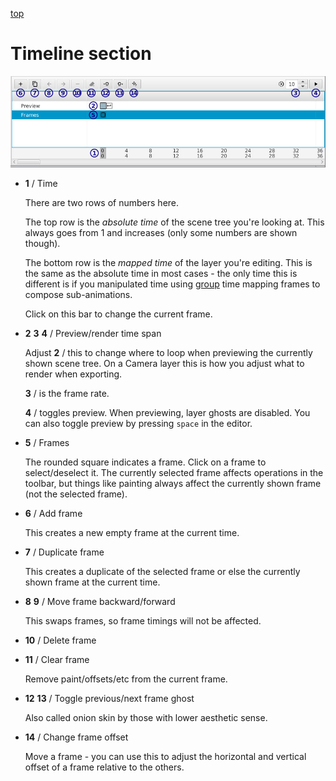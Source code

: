 [top](mainwindow.md)

# Timeline section

![Timeline section](timeline.jpg)

* **1** / Time

   There are two rows of numbers here.

   The top row is the _absolute time_ of the scene tree you're looking at.  This always goes from 1 and increases (only some numbers are shown though).

   The bottom row is the _mapped time_ of the layer you're editing.  This is the same as the absolute time in most cases - the only time this is different is if you manipulated time using [group](group_layer.md) time mapping frames to compose sub-animations.

   Click on this bar to change the current frame.

* **2** **3** **4** / Preview/render time span

   Adjust **2** / this to change where to loop when previewing the currently shown scene tree.  On a Camera layer this is how you adjust what to render when exporting.

   **3** / is the frame rate.

   **4** / toggles preview.  When previewing, layer ghosts are disabled.  You can also toggle preview by pressing `space` in the editor.

* **5** / Frames

   The rounded square indicates a frame.  Click on a frame to select/deselect it.  The currently selected frame affects operations in the toolbar, but things like painting always affect the currently shown frame (not the selected frame).

* **6** / Add frame

   This creates a new empty frame at the current time.

* **7** / Duplicate frame

   This creates a duplicate of the selected frame or else the currently shown frame at the current time.

* **8** **9** / Move frame backward/forward

   This swaps frames, so frame timings will not be affected.

* **10** / Delete frame

* **11** / Clear frame

   Remove paint/offsets/etc from the current frame.

* **12** **13** / Toggle previous/next frame ghost

   Also called onion skin by those with lower aesthetic sense.

* **14** / Change frame offset

   Move a frame - you can use this to adjust the horizontal and vertical offset of a frame relative to the others.
